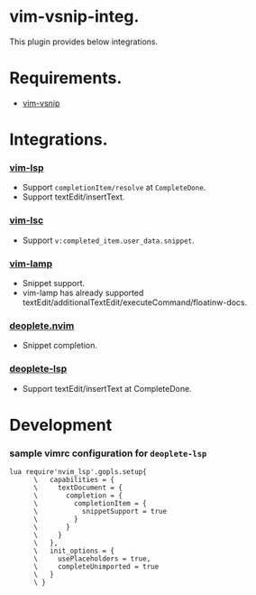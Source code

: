 # vim-vsnip-integ.

This plugin provides below integrations.

# Requirements.

- [vim-vsnip](https://github.com/hrsh7th/vim-vsnip)

# Integrations.

### [vim-lsp](https://github.com/prabirshrestha/vim-lsp)
- Support `completionItem/resolve` at `CompleteDone`.
- Support textEdit/insertText.


### [vim-lsc](https://github.com/natebosch/vim-lsc)
- Support `v:completed_item.user_data.snippet`.


### [vim-lamp](https://github.com/hrsh7th/vim-lamp)
- Snippet support.
- vim-lamp has already supported textEdit/additionalTextEdit/executeCommand/floatinw-docs.


### [deoplete.nvim](https://github.com/Shougo/deoplete.nvim)
- Snippet completion.

### [deoplete-lsp](https://github.com/Shougo/deoplete-lsp)
- Support textEdit/insertText at CompleteDone.


# Development

### sample vimrc configuration for `deoplete-lsp`

```viml
lua require'nvim_lsp'.gopls.setup{
      \   capabilities = {
      \     textDocument = {
      \       completion = {
      \         completionItem = {
      \           snippetSupport = true
      \         }
      \       }
      \     }
      \   },
      \   init_options = {
      \     usePlaceholders = true,
      \     completeUnimported = true
      \   }
      \ }
```


